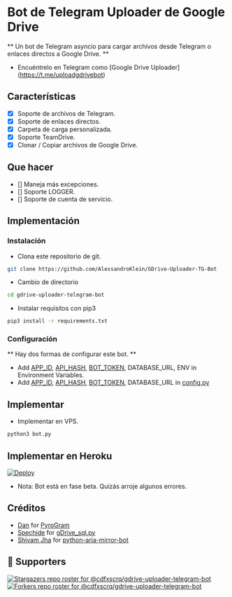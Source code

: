 # Bot de Telegram Uploader de Google Drive
** Un bot de Telegram asyncio para cargar archivos desde Telegram o enlaces directos a Google Drive. **
- Encuéntrelo en Telegram como [Google Drive Uploader] (https://t.me/uploadgdrivebot)

## Características
- [X] Soporte de archivos de Telegram.
- [X] Soporte de enlaces directos.
- [X] Carpeta de carga personalizada.
- [X] Soporte TeamDrive.
- [X] Clonar / Copiar archivos de Google Drive.

## Que hacer
- [] Maneja más excepciones.
- [] Soporte LOGGER.
- [] Soporte de cuenta de servicio.

## Implementación

### Instalación
- Clona este repositorio de git.
```sh 
git clone https://github.com/AlessandroKlein/GDrive-Uploader-TG-Bot
```
- Cambio de directorio
```sh 
cd gdrive-uploader-telegram-bot
```
- Instalar requisitos con pip3
```sh 
pip3 install -r requirements.txt
```

### Configuración
** Hay dos formas de configurar este bot. **
- Add [APP_ID](https://my.telegram.org/apps), [API_HASH](https://my.telegram.org/apps), [BOT_TOKEN](https://t.me/BotFather), DATABASE_URL, ENV in Environment Variables.
- Add [APP_ID](https://my.telegram.org/apps), [API_HASH](https://my.telegram.org/apps), [BOT_TOKEN](https://t.me/BotFather), DATABASE_URL in [config.py](./config.py)

## Implementar
- Implementar en VPS.
```sh 
python3 bot.py
```
## Implementar en Heroku

[![Deploy](https://www.herokucdn.com/deploy/button.svg)](https://heroku.com/deploy?template=https://github.com/AlessandroKlein/GDrive-Uploader-TG-Bot)

- Nota: Bot está en fase beta. Quizás arroje algunos errores.

## Créditos
- [Dan](https://github.com/delivrance) for [PyroGram](https://pyrogram.org)
- [Spechide](https://github.com/Spechide) for [gDrive_sql.py](./helpers/gDrive_sql.py)
- [Shivam Jha](https://github.com/lzzy12) for [python-aria-mirror-bot](https://github.com/lzzy12/python-aria-mirror-bot)

## :clap:  Supporters
[![Stargazers repo roster for @cdfxscrq/gdrive-uploader-telegram-bot](https://reporoster.com/stars/cdfxscrq/gdrive-uploader-telegram-bot)](https://github.com/cdfxscrq/gdrive-uploader-telegram-bot/stargazers)
[![Forkers repo roster for @cdfxscrq/gdrive-uploader-telegram-bot](https://reporoster.com/forks/cdfxscrq/gdrive-uploader-telegram-bot)](https://github.com/cdfxscrq/gdrive-uploader-telegram-bot/network/members)
